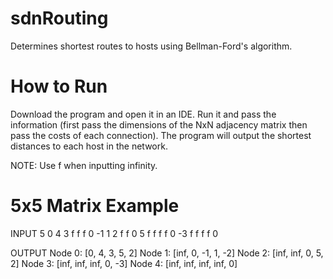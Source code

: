 # sdnRouting
Determines shortest routes to hosts using Bellman-Ford's algorithm.

# How to Run
Download the program and open it in an IDE. Run it and pass the information (first pass the dimensions of the NxN adjacency matrix then pass the costs of each connection). The program will output the shortest distances to each host in the network.

NOTE: Use f when inputting infinity.

# 5x5 Matrix Example
INPUT
5
0
4
3
f
f
f
0
-1
1
2
f
f
0
5
f
f
f
f
0
-3
f
f
f
f
0

OUTPUT
Node 0: [0, 4, 3, 5, 2]
Node 1: [inf, 0, -1, 1, -2]
Node 2: [inf, inf, 0, 5, 2]
Node 3: [inf, inf, inf, 0, -3]
Node 4: [inf, inf, inf, inf, 0]
